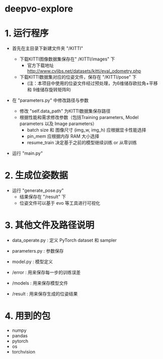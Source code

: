 # deepvo-explore

# 1. 运行程序
- 首先在主目录下新建文件夹 "/KITTI"
  - 下载KITTI图像数据集保存在" /KITTI/images" 下
    - 官方下载地址 http://www.cvlibs.net/datasets/kitti/eval_odometry.php
  - 下载KITTI数据集对应的位姿文件，保存在 "/KITTI/pose" 下
    - (注：本项目中使用的位姿文件经过预处理，为6维储存欧拉角+平移 和 9维储存旋转矩阵R)

- 在 "parameters.py" 中修改路径与参数
  - 修改 "self.data_path" 为KITTI数据集保存路径
  - 根据性能和需求修改参数（包括Training parameters, Model parameters 以及 Image parameters）
    - batch size 和 图像尺寸 (img_w, img_h) 应根据显卡性能选择
    - pin_mem 应根据内存 RAM 大小选择
    - resume_train 决定基于之前的模型继续训练 or 从零训练

- 运行 "main.py"

# 2. 生成位姿数据
- 运行 "generate_pose.py"
  - 结果保存在 "/result" 下
  - 位姿文件可以基于 evo 等工具进行可视化

# 3. 其他文件及路径说明
- data_operate.py : 定义 PyTorch dataset 和 sampler
- parameters.py : 参数保存
- model.py : 模型定义

- /error : 用来保存每一步的训练误差
- /models : 用来保存模型文件
- /result : 用来保存生成的位姿结果

# 4. 用到的包
- numpy
- pandas
- pytorch
- os
- torchvision


